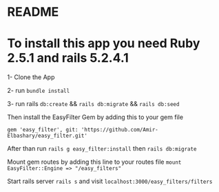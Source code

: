 # README

# To install this app you need Ruby 2.5.1 and rails 5.2.4.1

1- Clone the App

2- run `bundle install`

3- run rails `db:create` && `rails db:migrate` && `rails db:seed`

Then install the EasyFilter Gem by adding this to your gem file

`gem 'easy_filter', git: 'https://github.com/Amir-Elbashary/easy_filter.git'`

After than run `rails g easy_filter:install` then `rails db:migrate`

Mount gem routes by adding this line to your routes file `mount EasyFilter::Engine => "/easy_filters"`

Start rails server `rails s` and visit `localhost:3000/easy_filters/filters`
